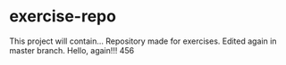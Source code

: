 # exercise-repo
This project will contain...
Repository made for exercises.
Edited again in master branch.
Hello, again!!!
456
